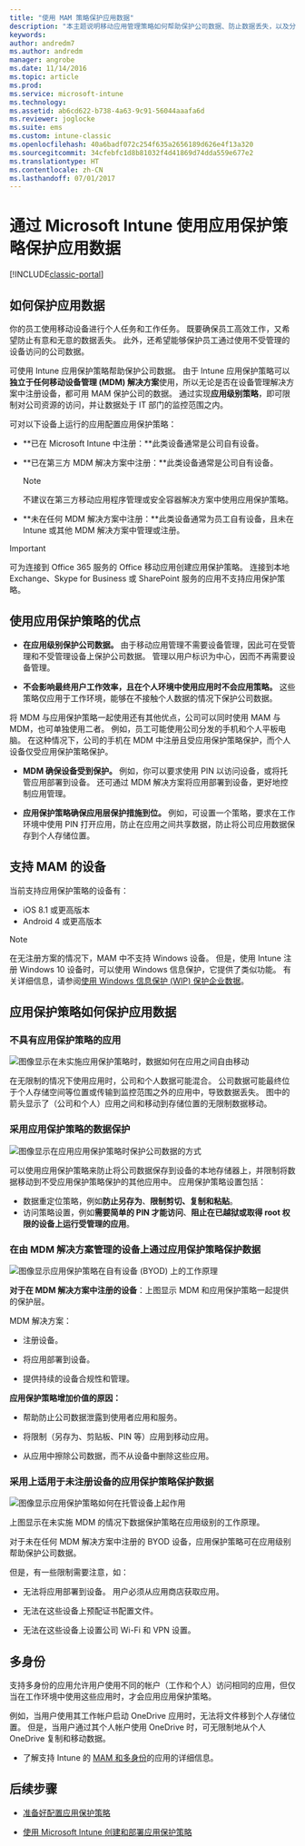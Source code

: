 ```yaml
---
title: "使用 MAM 策略保护应用数据"
description: "本主题说明移动应用管理策略如何帮助保护公司数据、防止数据丢失，以及分别保存个人和工作信息。"
keywords: 
author: andredm7
ms.author: andredm
manager: angrobe
ms.date: 11/14/2016
ms.topic: article
ms.prod: 
ms.service: microsoft-intune
ms.technology: 
ms.assetid: ab6cd622-b738-4a63-9c91-56044aaafa6d
ms.reviewer: joglocke
ms.suite: ems
ms.custom: intune-classic
ms.openlocfilehash: 40a6badf072c254f635a2656189d626e4f13a320
ms.sourcegitcommit: 34cfebfc1d8b81032f4d41869d74dda559e677e2
ms.translationtype: HT
ms.contentlocale: zh-CN
ms.lasthandoff: 07/01/2017
---
```

# <a name="protect-app-data-using-app-protection-policies-with-microsoft-intune"></a>通过 Microsoft Intune 使用应用保护策略保护应用数据

[!INCLUDE[classic-portal](../includes/classic-portal.md)]

## <a name="how-you-can-protect-app-data"></a>如何保护应用数据
你的员工使用移动设备进行个人任务和工作任务。 既要确保员工高效工作，又希望防止有意和无意的数据丢失。  此外，还希望能够保护员工通过使用不受管理的设备访问的公司数据。

可使用 Intune 应用保护策略帮助保护公司数据。 由于 Intune 应用保护策略可以**独立于任何移动设备管理 (MDM) 解决方案**使用，所以无论是否在设备管理解决方案中注册设备，都可用 MAM 保护公司的数据。 通过实现**应用级别策略**，即可限制对公司资源的访问，并让数据处于 IT 部门的监控范围之内。

可对以下设备上运行的应用配置应用保护策略：

-   **已在 Microsoft Intune 中注册：**此类设备通常是公司自有设备。

-   **已在第三方 MDM 解决方案中注册：**此类设备通常是公司自有设备。

    > [!NOTE]
    > 不建议在第三方移动应用程序管理或安全容器解决方案中使用应用保护策略。

-   **未在任何 MDM 解决方案中注册：**此类设备通常为员工自有设备，且未在 Intune 或其他 MDM 解决方案中管理或注册。

> [!IMPORTANT]
> 可为连接到 Office 365 服务的 Office 移动应用创建应用保护策略。 连接到本地 Exchange、Skype for Business 或 SharePoint 服务的应用不支持应用保护策略。

## <a name="benefits-of-using-app-protection-policies"></a>使用应用保护策略的优点

-   **在应用级别保护公司数据。** 由于移动应用管理不需要设备管理，因此可在受管理和不受管理设备上保护公司数据。 管理以用户标识为中心，因而不再需要设备管理。

-   **不会影响最终用户工作效率，且在个人环境中使用应用时不会应用策略。** 这些策略仅应用于工作环境，能够在不接触个人数据的情况下保护公司数据。

将 MDM 与应用保护策略一起使用还有其他优点，公司可以同时使用 MAM 与 MDM，也可单独使用二者。 例如，员工可能使用公司分发的手机和个人平板电脑。 在这种情况下，公司的手机在 MDM 中注册且受应用保护策略保护，而个人设备仅受应用保护策略保护。

- **MDM 确保设备受到保护。** 例如，你可以要求使用 PIN 以访问设备，或将托管应用部署到设备。 还可通过 MDM 解决方案将应用部署到设备，更好地控制应用管理。

- **应用保护策略确保应用层保护措施到位。** 例如，可设置一个策略，要求在工作环境中使用 PIN 打开应用，防止在应用之间共享数据，防止将公司应用数据保存到个人存储位置。

## <a name="devices-that-support-mam"></a>支持 MAM 的设备
当前支持应用保护策略的设备有：
-   iOS 8.1 或更高版本
-   Android 4 或更高版本

>[!NOTE]
>在无注册方案的情况下，MAM 中不支持 Windows 设备。 但是，使用 Intune 注册 Windows 10 设备时，可以使用 Windows 信息保护，它提供了类似功能。 有关详细信息，请参阅[使用 Windows 信息保护 (WIP) 保护企业数据](https://technet.microsoft.com/itpro/windows/keep-secure/protect-enterprise-data-using-wip)。


##  <a name="how-app-protection-policies-protect-app-data"></a>应用保护策略如何保护应用数据

###  <a name="apps-without-app-protection-policies"></a>不具有应用保护策略的应用

![图像显示在未实施应用保护策略时，数据如何在应用之间自由移动](../media/Apps_without_MAM_policies.png)

在无限制的情况下使用应用时，公司和个人数据可能混合。 公司数据可能最终位于个人存储空间等位置或传输到监控范围之外的应用中，导致数据丢失。 图中的箭头显示了（公司和个人）应用之间和移动到存储位置的无限制数据移动。

### <a name="data-protection-with-app-protection-policies"></a>采用应用保护策略的数据保护

![图像显示在应用应用保护策略时保护公司数据的方式](../media/Apps_with_mobile_app_policies.png)

可以使用应用保护策略来防止将公司数据保存到设备的本地存储器上，并限制将数据移动到不受应用保护策略保护的其他应用中。 应用保护策略设置包括：
- 数据重定位策略，例如**防止另存为**、**限制剪切、复制和粘贴**。
- 访问策略设置，例如**需要简单的 PIN 才能访问**、**阻止在已越狱或取得 root 权限的设备上运行受管理的应用**。

### <a name="data-protection-with-app-protection-on-devices-that-are-managed-by-a-mdm-solution"></a>在由 MDM 解决方案管理的设备上通过应用保护策略保护数据

![图像显示应用保护策略在自有设备 (BYOD) 上的工作原理](../media/MAM_BYOD_November.png)

**对于在 MDM 解决方案中注册的设备**：上图显示 MDM 和应用保护策略一起提供的保护层。

MDM 解决方案：

-   注册设备。

-   将应用部署到设备。

-   提供持续的设备合规性和管理。

**应用保护策略增加价值的原因：**

-   帮助防止公司数据泄露到使用者应用和服务。

-   将限制（另存为、剪贴板、PIN 等）应用到移动应用。

-   从应用中擦除公司数据，而不从设备中删除这些应用。


### <a name="data-protection-with-app-protection-policies-for-devices-without-enrollment"></a>采用上适用于未注册设备的应用保护策略保护数据

![图像显示应用保护策略如何在托管设备上起作用](../media/MAM_ManagedDevices_November.png)

上图显示在未实施 MDM 的情况下数据保护策略在应用级别的工作原理。

对于未在任何 MDM 解决方案中注册的 BYOD 设备，应用保护策略可在应用级别帮助保护公司数据。

但是，有一些限制需要注意，如：

-   无法将应用部署到设备。 用户必须从应用商店获取应用。

-   无法在这些设备上预配证书配置文件。

-   无法在这些设备上设置公司 Wi-Fi 和 VPN 设置。


## <a name="multi-identity"></a>多身份

支持多身份的应用允许用户使用不同的帐户（工作和个人）访问相同的应用，但仅当在工作环境中使用这些应用时，才会应用应用保护策略。  

例如，当用户使用其工作帐户启动 OneDrive 应用时，无法将文件移到个人存储位置。 但是，当用户通过其个人帐户使用 OneDrive 时，可无限制地从个人 OneDrive 复制和移动数据。  

- 了解支持 Intune 的 [MAM 和多身份](https://www.microsoft.com/cloud-platform/microsoft-intune-apps)的应用的详细信息。

##  <a name="next-steps"></a>后续步骤
- [准备好配置应用保护策略](get-ready-to-configure-mobile-app-management-policies-with-microsoft-intune.md)

- [使用 Microsoft Intune 创建和部署应用保护策略](create-and-deploy-mobile-app-management-policies-with-microsoft-intune.md)
